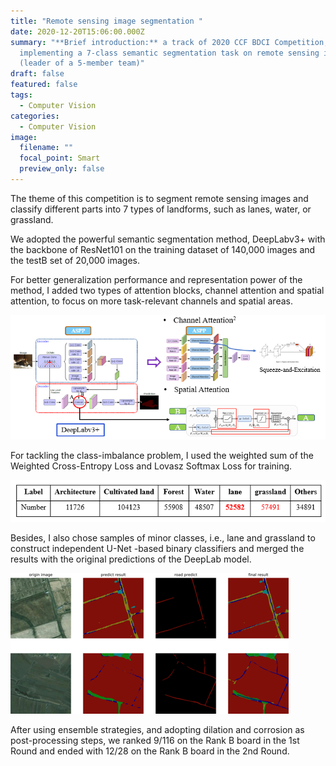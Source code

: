 ```yaml
---
title: "Remote sensing image segmentation "
date: 2020-12-20T15:06:00.000Z
summary: "**Brief introduction:** a track of 2020 CCF BDCI Competition,
  implementing a 7-class semantic segmentation task on remote sensing images
  (leader of a 5-member team)"
draft: false
featured: false
tags:
  - Computer Vision
categories:
  - Computer Vision
image:
  filename: ""
  focal_point: Smart
  preview_only: false
---
```

The theme of this competition is to segment remote sensing images and classify different parts into 7 types of landforms, such as lanes, water, or grassland. 

We adopted the powerful semantic segmentation method, DeepLabv3+ with the backbone of ResNet101 on the training dataset of 140,000 images and the testB set of 20,000 images.

For better generalization performance and representation power of the method, I added two types of attention blocks, channel attention and spatial attention, to focus on more task-relevant channels and spatial areas.

![](screenshot-20220202-223721.png "Attention Blocks")

For tackling the class-imbalance problem, I used the weighted sum of the Weighted Cross-Entropy Loss and Lovasz Softmax Loss for training.

![](screenshot-20220202-222817.png)

Besides, I also chose samples of minor classes, i.e., lane and grassland to construct independent U-Net -based binary classifiers and merged the results with the original predictions of the DeepLab model.

![](图片6.png)

After using ensemble strategies, and adopting dilation and corrosion as post-processing steps, we ranked 9/116 on the Rank B board in the 1st Round and ended with 12/28 on the Rank B board in the 2nd Round.